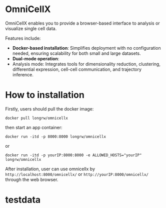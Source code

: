 # OmniCellX
OmniCellX enables you to provide a browser-based interface to analysis or visualize single cell data.

Features include:
<ul>
  <li><b>Docker-based installation</b>: Simplifies deployment with no configuration needed, ensuring scalability for both small and large datasets.</li>
  <li><b>Dual-mode operation</b>:<li>Analysis mode: Integrates tools for dimensionality reduction, clustering, differential expression, cell-cell communication, and trajectory inference.</li></li>
</ul>

# How to installation
Firstly, users should pull the docker image:
```
docker pull longrw/omnicellx
```
then start an app container:
```
docker run -itd -p 8000:8000 longrw/omnicellx
```
or
```
docker run -itd -p yourIP:8000:8000 -e ALLOWED_HOSTS="yourIP" longrw/omnicellx
```
After installation, user can use omnicellx by `http://localhost:8000/omnicellx/` or `http://yourIP:8000/omnicellx/` through the web browser.

# testdata
